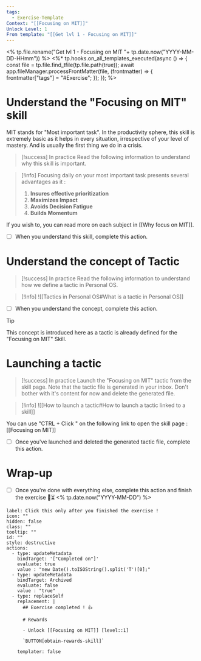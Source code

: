 ```yaml
---
tags:
  - Exercise-Template
Context: "[[Focusing on MIT]]"
Unlock Level: 1
From template: "[[Get lvl 1 - Focusing on MIT]]"
---
```

<% tp.file.rename("Get lvl 1 - Focusing on MIT "+ tp.date.now("YYYY-MM-DD-HHmm")) %>
<%* tp.hooks.on_all_templates_executed(async () => {
  const file = tp.file.find_tfile(tp.file.path(true));
  await app.fileManager.processFrontMatter(file, (frontmatter) => {
    frontmatter["tags"] = "#Exercise";
  });
}); 
%>

# Understand the "Focusing on MIT" skill

MIT stands for "Most important task". In the productivity sphere, this skill is extremely basic as it helps in every situation, irrespective of your level of mastery. And is usually the first thing we do in a crisis.  

> [!success] In practice
> Read the following information to understand why this skill is important. 

> [!info] 
> Focusing daily on your most important task presents several advantages as it : 
> 1. **Insures effective prioritization**
> 2. **Maximizes Impact**
> 3. **Avoids Decision Fatigue**
> 4. **Builds Momentum**

If you wish to, you can read more on each subject in [[Why focus on MIT]]. 

- [ ] When you understand this skill, complete this action. 

# Understand the concept of Tactic

> [!success] In practice
> Read the following information to understand how we define a tactic in Personal OS. 

>[!Info]
>![[Tactics in Personal OS#What is a tactic in Personal OS]]

- [ ] When you understand the concept, complete this action. 

> [!tip] 
> This concept is introduced here as a tactic is already defined for the "Focusing on MIT" Skill. 
# Launching a tactic


> [!success] In practice
> Launch the "Focusing on MIT" tactic from the skill page. 
> Note that the tactic file is generated in your inbox. 
> Don't bother with it's content for now and delete the generated file. 

> [!info] 
> ![[How to launch a tactic#How to launch a tactic linked to a skill]]

You can use "CTRL + Click " on the following link to open the skill page :   [[Focusing on MIT]]

- [ ] Once you've launched and deleted the generated tactic file, complete this action. 
# Wrap-up

- [ ] Once you're done with everything else, complete this action and finish the exercise 🔽⏳ <% tp.date.now("YYYY-MM-DD") %>

```meta-bind-button
label: Click this only after you finished the exercise !
icon: ""
hidden: false
class: ""
tooltip: ""
id: ""
style: destructive
actions:
  - type: updateMetadata
    bindTarget: '["Completed on"]'
    evaluate: true
    value : "new Date().toISOString().split('T')[0];" 
  - type: updateMetadata
    bindTarget: Archived
    evaluate: false
    value : "true" 
  - type: replaceSelf
    replacement: |
      ## Exercise completed ! 👍 
      
      # Rewards
      
      - Unlock [[Focusing on MIT]] [level::1]
      
      `BUTTON[obtain-rewards-skill]`
      
    templater: false
```

